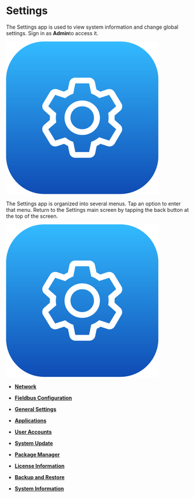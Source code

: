 # Settings

The Settings app is used to view system information and change global settings. Sign in as **Admin**to access it.

![](../Images/Settings-App-5-x/settings_icon_5x.png)

The Settings app is organized into several menus. Tap an option to enter that menu. Return to the Settings main screen by tapping the back button at the top of the screen.

![](../Images/Settings-App-5-x/settings_icon_5x.png)

-   **[Network](../3-Settings-App/network.md)**  

-   **[Fieldbus Configuration](../3-Settings-App/fieldbus_configuration.md)**  

-   **[General Settings](../3-Settings-App/general_settings.md)**  

-   **[Applications](../3-Settings-App/applications.md)**  

-   **[User Accounts](../3-Settings-App/User_Accounts.md)**  

-   **[System Update](../3-Settings-App/system_update.md)**  

-   **[Package Manager](../3-Settings-App/Package_Manager.md)**  

-   **[License Information](../3-Settings-App/license_information.md)**  

-   **[Backup and Restore](../3-Settings-App/backup_and_restore.md)**  

-   **[System Information](../3-Settings-App/system_information.md)**  


